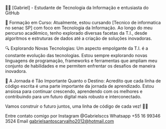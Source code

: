 👩‍💻 [Gabriel] - Estudante de Tecnologia da Informação e entusiasta do GitHub

🚀 Formação em Curso:
Atualmente, estou cursando [Tecnico de informatica no senac SP] com foco em Tecnologia da Informação. Ao longo do meu percurso acadêmico, tenho explorado diversas facetas da T.I., desde algoritmos e estruturas de dados até a criação de soluções inovadoras.


🔍 Explorando Novas Tecnologias:
Um aspecto empolgante da T.I. é a constante evolução das tecnologias. Estou sempre explorando novas linguagens de programação, frameworks e ferramentas que ampliam meu conjunto de habilidades e me permitem enfrentar os desafios de maneira inovadora.

🌟 A Jornada é Tão Importante Quanto o Destino:
Acredito que cada linha de código escrita é uma parte importante da jornada de aprendizado. Estou ansiosa para continuar crescendo, aprendendo com os melhores e contribuindo para um futuro digital mais robusto e interconectado.

Vamos construir o futuro juntos, uma linha de código de cada vez! 🚀✨


Entre contato comigo por Instagram @Gabrielsccs
Whatsapp +55 16 99346 3524
Email gabrielsantoscarvalho2012@hotmail.com
